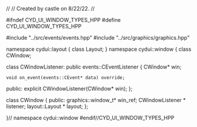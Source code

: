 //
// Created by castle on 8/22/22.
//

#ifndef CYD_UI_WINDOW_TYPES_HPP
#define CYD_UI_WINDOW_TYPES_HPP

#include "../src/events/events.hpp"
#include "../src/graphics/graphics.hpp"

namespace cydui::layout {
  class Layout;
}
namespace cydui::window {
  class CWindow;
  
  class CWindowListener: public events::CEventListener {
    CWindow* win;
    
    void on_event(events::CEvent* data) override;
  
  public:
    explicit CWindowListener(CWindow* win);
  };
  
  class CWindow {
  public:
    graphics::window_t* win_ref;
    CWindowListener   * listener;
    layout::Layout    * layout;
  };
  
}// namespace cydui::window
#endif//CYD_UI_WINDOW_TYPES_HPP
